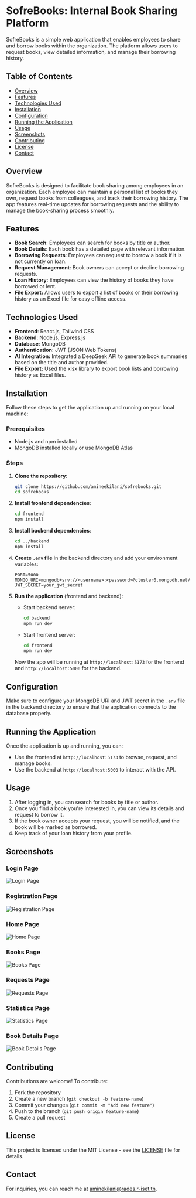 # SofreBooks: Internal Book Sharing Platform

SofreBooks is a simple web application that enables employees to share and borrow books within the organization. The platform allows users to request books, view detailed information, and manage their borrowing history.

## Table of Contents
- [Overview](#overview)
- [Features](#features)
- [Technologies Used](#technologies-used)
- [Installation](#installation)
- [Configuration](#configuration)
- [Running the Application](#running-the-application)
- [Usage](#usage)
- [Screenshots](#screenshots)
- [Contributing](#contributing)
- [License](#license)
- [Contact](#contact)

## Overview
SofreBooks is designed to facilitate book sharing among employees in an organization. Each employee can maintain a personal list of books they own, request books from colleagues, and track their borrowing history. The app features real-time updates for borrowing requests and the ability to manage the book-sharing process smoothly.

## Features
- **Book Search**: Employees can search for books by title or author.
- **Book Details**: Each book has a detailed page with relevant information.
- **Borrowing Requests**: Employees can request to borrow a book if it is not currently on loan.
- **Request Management**: Book owners can accept or decline borrowing requests.
- **Loan History**: Employees can view the history of books they have borrowed or lent.
- **File Export:** Allows users to export a list of books or their borrowing history as an Excel file for easy offline access.

## Technologies Used
- **Frontend**: React.js, Tailwind CSS
- **Backend**: Node.js, Express.js
- **Database**: MongoDB
- **Authentication**: JWT (JSON Web Tokens)
- **AI Integration:** Integrated a DeepSeek API to generate book summaries based on the title and author provided.
- **File Export:** Used the xlsx library to export book lists and borrowing history as Excel files.

## Installation

Follow these steps to get the application up and running on your local machine:

### Prerequisites
- Node.js and npm installed
- MongoDB installed locally or use MongoDB Atlas

### Steps
1. **Clone the repository**:

    ```bash
    git clone https://github.com/amineekilani/sofrebooks.git
    cd sofrebooks
    ```

2. **Install frontend dependencies**:

    ```bash
    cd frontend
    npm install
    ```

3. **Install backend dependencies**:

    ```bash
    cd ../backend
    npm install
    ```

4. **Create `.env` file** in the backend directory and add your environment variables:

    ```env
    PORT=5000
    MONGO_URI=mongodb+srv://<username>:<password>@cluster0.mongodb.net/
    JWT_SECRET=your_jwt_secret
    ```

5. **Run the application** (frontend and backend):

    - Start backend server:

        ```bash
        cd backend
        npm run dev
        ```

    - Start frontend server:

        ```bash
        cd frontend
        npm run dev
        ```

    Now the app will be running at `http://localhost:5173` for the frontend and `http://localhost:5000` for the backend.

## Configuration
Make sure to configure your MongoDB URI and JWT secret in the `.env` file in the backend directory to ensure that the application connects to the database properly.

## Running the Application
Once the application is up and running, you can:
- Use the frontend at `http://localhost:5173` to browse, request, and manage books.
- Use the backend at `http://localhost:5000` to interact with the API.

## Usage
1. After logging in, you can search for books by title or author.
2. Once you find a book you're interested in, you can view its details and request to borrow it.
3. If the book owner accepts your request, you will be notified, and the book will be marked as borrowed.
4. Keep track of your loan history from your profile.

## Screenshots
### Login Page
![Login Page](./frontend/screenshots/login-page.png)

### Registration Page
![Registration Page](./frontend/screenshots/registration-page.png)

### Home Page
![Home Page](./frontend/screenshots/home-page.png)

### Books Page
![Books Page](./frontend/screenshots/books-page.png)

### Requests Page
![Requests Page](./frontend/screenshots/requests-page.png)

### Statistics Page
![Statistics Page](./frontend/screenshots/statistics-page.png)

### Book Details Page
![Book Details Page](./frontend/screenshots/book-details-page.png)

## Contributing
Contributions are welcome! To contribute:

1. Fork the repository
2. Create a new branch (`git checkout -b feature-name`)
3. Commit your changes (`git commit -m "Add new feature"`)
4. Push to the branch (`git push origin feature-name`)
5. Create a pull request

## License
This project is licensed under the MIT License - see the [LICENSE](LICENSE) file for details.

## Contact
For inquiries, you can reach me at [aminekilani@rades.r-iset.tn](mailto:aminekilani@rades.r-iset.tn).
